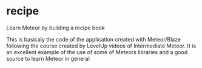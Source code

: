 # recipe
Learn Meteor by building a recipe book

This is basicaly the code of the application created with Meteor/Blaze following the course created by LevelUp videos of Intermediate Meteor.
It is an excellent example of the use of some of Meteors libraries and a good source to learn Meteor in general
